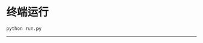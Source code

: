 # 终端运行

```shell
python run.py
```
***********************************************************************************************************************************************************************************************************************************************************************************************************************************************************************************************************************************************************************************************************************************************************************************************************************************************************************************************************************************